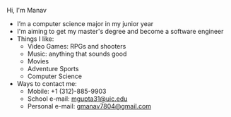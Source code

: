 Hi, I'm Manav
- I’m a computer science major in my junior year
- I'm aiming to get my master's degree and become a software engineer
- Things I like:
  - Video Games: RPGs and shooters
  - Music: anything that sounds good
  - Movies
  - Adventure Sports
  - Computer Science
- Ways to contact me:
  - Mobile: +1 (312)-885-9903
  - School e-mail: mgupta31@uic.edu
  - Personal e-mail: gmanav7804@gmail.com
